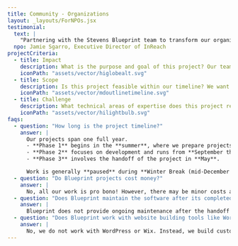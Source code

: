 ```yaml
---
title: Community - Organizations
layout: _layouts/ForNPOs.jsx
testimonial:
  text: |
    "Partnering with the Stevens Blueprint team to transform our organization's homesite from WordPress to Next.js was a great experience. Their expertise and dedication resulted in a modern, user-friendly website with a streamlined backend CMS. This upgrade will empower our staff and volunteers to easily manage updates, ensuring our homesite stays relevant and impactful for years to come."
  npo: Jamie Sgarro, Executive Director of InReach
projectCriteria:
  - title: Impact
    description: What is the purpose and goal of this project? Our team prioritizes projects that generate social impact and contribute to the greater community
    iconPath: "assets/vector/higlobealt.svg"
  - title: Scope
    description: Is this project feasible within our timeline? We want to adhere to your deadlines while delivering high-quality results in a reasonable time frame.
    iconPath: "assets/vector/mdoutlinetimeline.svg"
  - title: Challenge
    description: What technical areas of expertise does this project require? We love challenging ourselves and learning new skills, but we also want to ensure that our projects fit with our core capabilities.
    iconPath: "assets/vector/hilightbulb.svg"
faqs:
  - question: "How long is the project timeline?"
    answer: |
      Our projects span one full year.
      - **Phase 1** begins in the **summer**, where we prepare projects and organize teams.
      - **Phase 2** focuses on development and runs from **September through April**.
      - **Phase 3** involves the handoff of the project in **May**.

      Work is generally **paused** during **Winter Break (mid-December to mid-January)** depending on student availability.
  - question: "Do Blueprint projects cost money?"
    answer: |
      No, all our work is pro bono! However, there may be minor costs associated with deploying and hosting the software, which will be the responsibility of the nonprofit organization.
  - question: "Does Blueprint maintain the software after its completed?"
    answer: |
      Blueprint does not provide ongoing maintenance after the handoff phase. We will, however, provide documentation, instructions, and support with the initial deployment.
  - question: "Does Blueprint work with website building tools like Wordpress or Wix?"
    answer: |
      No, we do not work with WordPress or Wix. Instead, we build custom websites that often include advanced features, offering a technical challenge to our members.
---
```

